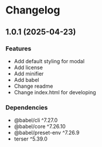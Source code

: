 # Changelog

## 1.0.1 (2025-04-23)

### Features

* Add default styling for modal
* Add license
* Add minifier
* Add babel
* Change readme
* Change index.html for developing

### Dependencies
* @babel/cli ^7.27.0
* @babel/core ^7.26.10
* @babel/preset-env ^7.26.9
* terser ^5.39.0

